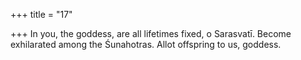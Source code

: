 +++
title = "17"

+++
In you, the goddess, are all lifetimes fixed, o Sarasvatī.
Become exhilarated among the Śunahotras. Allot offspring to us,
goddess.